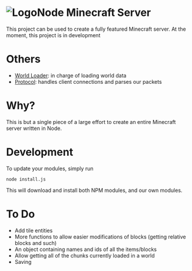 ![Logo](http://i.imgur.com/Mba0WHy.png)Node Minecraft Server
===
This project can be used to create a fully featured Minecraft server.
At the moment, this project is in development

Others
===
- [World Loader](https://github.com/PaulBGD/NodeMCWorldLoader/): in charge of loading world data
- [Protocol](https://github.com/PaulBGD/NodeMCProtocol/): handles client connections and parses our packets

Why?
===
This is but a single piece of a large effort to create an entire Minecraft server written in Node.

Development
===
To update your modules, simply run

    node install.js

This will download and install both NPM modules, and our own modules.

To Do
===
- Add tile entities
- More functions to allow easier modifications of blocks (getting relative blocks and such)
- An object containing names and ids of all the items/blocks
- Allow getting all of the chunks currently loaded in a world
- Saving